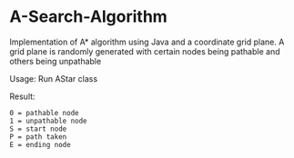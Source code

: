 # A-Search-Algorithm
Implementation of A* algorithm using Java and a coordinate grid plane. A grid plane is randomly generated with certain nodes being pathable and others being unpathable

Usage: Run AStar class

  
Result:
    
    0 = pathable node
    1 = unpathable node
    S = start node
    P = path taken
    E = ending node
